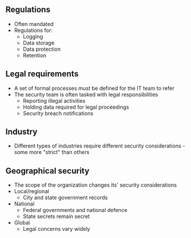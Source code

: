 ## Regulations
- Often mandated
- Regulations for:
	- Logging
	- Data storage
	- Data protection
	- Retention
## Legal requirements
- A set of formal processes must be defined for the IT team to refer
- The security team is often tasked with legal responsibilities
	- Reporting illegal activities
	- Holding data required for legal proceedings
	- Security breach notifications
## Industry
- Different types of industries require different security considerations - some more "strict" than others
## Geographical security
- The scope of the organization changes its' security considerations
- Local/regional
	- City and state government records
- National
	- Federal governments and national defence
	- State secrets remain secret
- Global
	- Legal concerns vary widely
